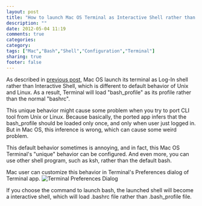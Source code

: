 ```yaml
---
layout: post
title: "How to launch Mac OS Terminal as Interactive Shell rather than Log-in Shell"
description: ""
date: 2012-05-04 11:19
comments: true
categories: 
category: 
tags: ["Mac","Bash","Shell","Configuration","Terminal"]
sharing: true
footer: false
---
```


As described in [previous post](/blog/2012/04/26/bash-profile-on-mac-os-x/), Mac OS launch its terminal as Log-In shell rather than Interactive Shell, which is different to default behavior of Unix and Linux. As a result, Terminal will load "bash_profile" as its profile rather than the normal "bashrc".

This unique behavior might cause some problem when you try to port CLI tool from Unix or Linux. 
Because basically, the ported app infers that the bash_profile should be loaded only once, and only when user just logged in. But in Mac OS, this inference is wrong, which can cause some weird problem.

This default behavior sometimes is annoying, and in fact, this Mac OS Terminal's "unique" behavior can be configured. And even more, you can use other shell program, such as ksh, rather than the default bash.

Mac user can customize this behavior in Terminal's Preferences dialog of Terminal app. 
![Terminal Preferences Dialog](PreferencesDialog.png "Terminal Preferences Dialog")

If you choose the command to launch bash, the launched shell will become a interactive shell, which will load .bashrc file rather than .bash_profile file.

